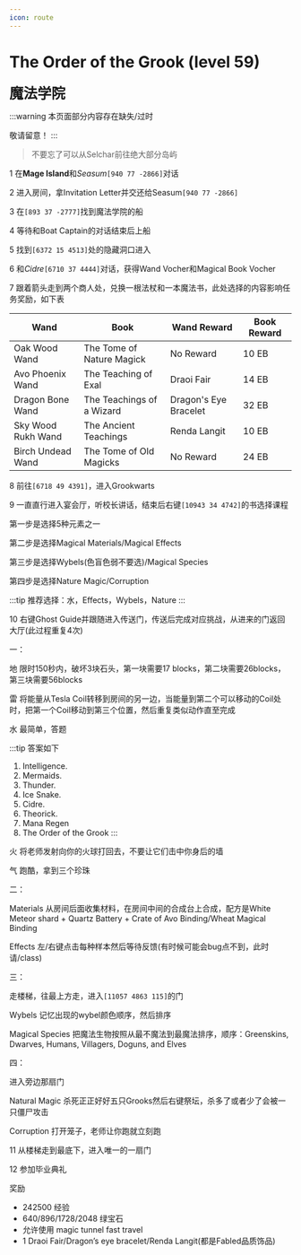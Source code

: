 ```yaml
---
icon: route
---
```


# The Order of the Grook (level 59)
<span style="font-size: 25px;">**魔法学院**</span>

:::warning
本页面部分内容存在缺失/过时

敬请留意！
:::


>不要忘了可以从Selchar前往绝大部分岛屿

1 在**Mage Island**和*Seasum*`[940 77 -2866]`对话

2 进入房间，拿Invitation Letter并交还给Seasum`[940 77 -2866]`

3 在`[893 37 -2777]`找到魔法学院的船

4 等待和Boat Captain的对话结束后上船

5 找到`[6372 15 4513]`处的隐藏洞口进入

6 和*Cidre*`[6710 37 4444]`对话，获得Wand Vocher和Magical Book Vocher

7 跟着箭头走到两个商人处，兑换一根法杖和一本魔法书，此处选择的内容影响任务奖励，如下表

| Wand | Book | Wand Reward | Book Reward |
| ------ | ------ | ------ | ------ |
| Oak Wood Wand | The Tome of Nature Magick | No Reward | 10 EB |
| Avo Phoenix Wand | The Teaching of Exal | Draoi Fair | 14 EB |
| Dragon Bone Wand | The Teachings of a Wizard | Dragon's Eye Bracelet | 32 EB |
| Sky Wood Rukh Wand | The Ancient Teachings | Renda Langit | 10 EB |
| Birch Undead Wand | The Tome of Old Magicks | No Reward | 24 EB |

8 前往`[6718 49 4391]`，进入Grookwarts

9 一直直行进入宴会厅，听校长讲话，结束后右键`[10943 34 4742]`的书选择课程

第一步是选择5种元素之一

第二步是选择Magical Materials/Magical Effects

第三步是选择Wybels(色盲色弱不要选)/Magical Species

第四步是选择Nature Magic/Corruption

:::tip
推荐选择：水，Effects，Wybels，Nature
:::

10 右键Ghost Guide并跟随进入传送门，传送后完成对应挑战，从进来的门返回大厅(此过程重复4次)

一：

地 限时150秒内，破坏3块石头，第一块需要17 blocks，第二块需要26blocks，第三块需要56blocks

雷 将能量从Tesla Coil转移到房间的另一边，当能量到第二个可以移动的Coil处时，把第一个Coil移动到第三个位置，然后重复类似动作直至完成

水 最简单，答题

:::tip
答案如下

1. Intelligence. 
2. Mermaids. 
3. Thunder. 
4. Ice Snake.  
5. Cidre.  
6. Theorick.  
7. Mana Regen  
8. The Order of the Grook
:::

火 将老师发射向你的火球打回去，不要让它们击中你身后的墙

气 跑酷，拿到三个珍珠

二：

Materials 从房间后面收集材料，在房间中间的合成台上合成，配方是White Meteor shard + Quartz Battery + Crate of Avo Binding/Wheat Magical Binding

Effects 左/右键点击每种样本然后等待反馈(有时候可能会bug点不到，此时请/class)

三：

走楼梯，往最上方走，进入`[11057 4863 115]`的门

Wybels 记忆出现的wybel颜色顺序，然后排序

Magical Species 把魔法生物按照从最不魔法到最魔法排序，顺序：Greenskins, Dwarves, Humans, Villagers, Doguns, and Elves

四：

进入旁边那扇门

Natural Magic 杀死正正好好五只Grooks然后右键祭坛，杀多了或者少了会被一只僵尸攻击

Corruption 打开笼子，老师让你跑就立刻跑

11 从楼梯走到最底下，进入唯一的一扇门

12 参加毕业典礼

奖励
+ 242500 经验
+ 640/896/1728/2048 绿宝石
+ 允许使用 magic tunnel fast travel
+ 1 Draoi Fair/Dragon’s eye bracelet/Renda Langit(都是Fabled品质饰品)
